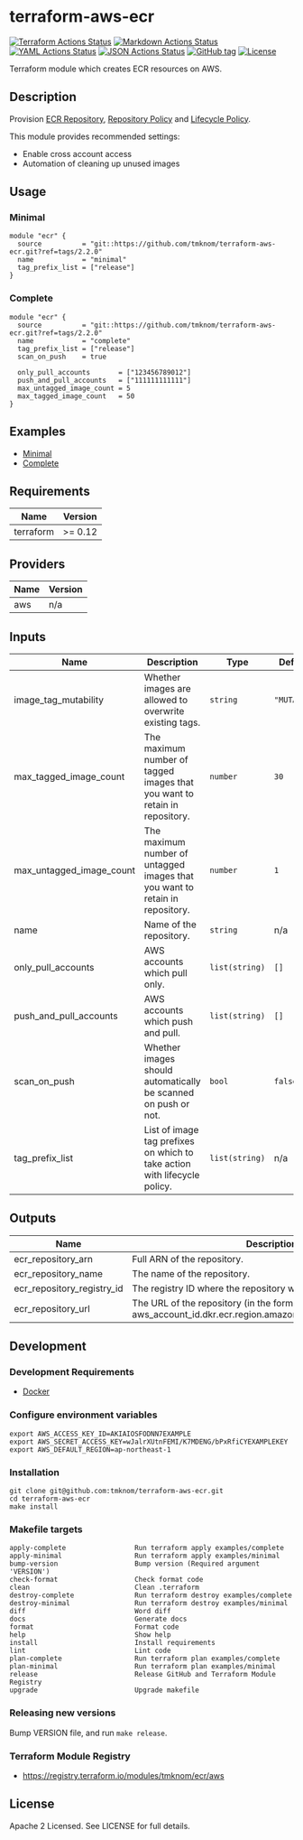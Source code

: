 # terraform-aws-ecr

[![Terraform Actions Status](https://github.com/tmknom/terraform-aws-ecr/workflows/Terraform/badge.svg)](https://github.com/tmknom/terraform-aws-ecr/actions?query=workflow%3ATerraform)
[![Markdown Actions Status](https://github.com/tmknom/terraform-aws-ecr/workflows/Markdown/badge.svg)](https://github.com/tmknom/terraform-aws-ecr/actions?query=workflow%3AMarkdown)
[![YAML Actions Status](https://github.com/tmknom/terraform-aws-ecr/workflows/YAML/badge.svg)](https://github.com/tmknom/terraform-aws-ecr/actions?query=workflow%3AYAML)
[![JSON Actions Status](https://github.com/tmknom/terraform-aws-ecr/workflows/JSON/badge.svg)](https://github.com/tmknom/terraform-aws-ecr/actions?query=workflow%3AJSON)
[![GitHub tag](https://img.shields.io/github/tag/tmknom/terraform-aws-ecr.svg)](https://registry.terraform.io/modules/tmknom/ecr/aws)
[![License](https://img.shields.io/github/license/tmknom/terraform-aws-ecr.svg)](https://opensource.org/licenses/Apache-2.0)

Terraform module which creates ECR resources on AWS.

## Description

Provision [ECR Repository](https://docs.aws.amazon.com/AmazonECR/latest/userguide/Repositories.html),
[Repository Policy](https://docs.aws.amazon.com/AmazonECR/latest/userguide/RepositoryPolicies.html) and
[Lifecycle Policy](https://docs.aws.amazon.com/AmazonECR/latest/userguide/LifecyclePolicies.html).

This module provides recommended settings:

- Enable cross account access
- Automation of cleaning up unused images

## Usage

### Minimal

```hcl
module "ecr" {
  source          = "git::https://github.com/tmknom/terraform-aws-ecr.git?ref=tags/2.2.0"
  name            = "minimal"
  tag_prefix_list = ["release"]
}
```

### Complete

```hcl
module "ecr" {
  source          = "git::https://github.com/tmknom/terraform-aws-ecr.git?ref=tags/2.2.0"
  name            = "complete"
  tag_prefix_list = ["release"]
  scan_on_push    = true

  only_pull_accounts       = ["123456789012"]
  push_and_pull_accounts   = ["111111111111"]
  max_untagged_image_count = 5
  max_tagged_image_count   = 50
}
```

## Examples

- [Minimal](https://github.com/tmknom/terraform-aws-ecr/tree/master/examples/minimal)
- [Complete](https://github.com/tmknom/terraform-aws-ecr/tree/master/examples/complete)

<!-- BEGINNING OF GENERATED BY TERRAFORM-DOCS -->

## Requirements

| Name      | Version |
| --------- | ------- |
| terraform | >= 0.12 |

## Providers

| Name | Version |
| ---- | ------- |
| aws  | n/a     |

## Inputs

| Name | Description | Type | Default | Required |
|------|-------------|------|---------|:-----:|
| image\_tag\_mutability | Whether images are allowed to overwrite existing tags. | `string` | `"MUTABLE"` | no |
| max\_tagged\_image\_count | The maximum number of tagged images that you want to retain in repository. | `number` | `30` | no |
| max\_untagged\_image\_count | The maximum number of untagged images that you want to retain in repository. | `number` | `1` | no |
| name | Name of the repository. | `string` | n/a | yes |
| only\_pull\_accounts | AWS accounts which pull only. | `list(string)` | `[]` | no |
| push\_and\_pull\_accounts | AWS accounts which push and pull. | `list(string)` | `[]` | no |
| scan\_on\_push | Whether images should automatically be scanned on push or not. | `bool` | `false` | no |
| tag\_prefix\_list | List of image tag prefixes on which to take action with lifecycle policy. | `list(string)` | n/a | yes |

## Outputs

| Name | Description |
|------|-------------|
| ecr\_repository\_arn | Full ARN of the repository. |
| ecr\_repository\_name | The name of the repository. |
| ecr\_repository\_registry\_id | The registry ID where the repository was created. |
| ecr\_repository\_url | The URL of the repository (in the form aws\_account\_id.dkr.ecr.region.amazonaws.com/repositoryName) |

<!-- END OF GENERATED BY TERRAFORM-DOCS -->

## Development

### Development Requirements

- [Docker](https://www.docker.com/)

### Configure environment variables

```shell
export AWS_ACCESS_KEY_ID=AKIAIOSFODNN7EXAMPLE
export AWS_SECRET_ACCESS_KEY=wJalrXUtnFEMI/K7MDENG/bPxRfiCYEXAMPLEKEY
export AWS_DEFAULT_REGION=ap-northeast-1
```

### Installation

```shell
git clone git@github.com:tmknom/terraform-aws-ecr.git
cd terraform-aws-ecr
make install
```

### Makefile targets

```text
apply-complete                 Run terraform apply examples/complete
apply-minimal                  Run terraform apply examples/minimal
bump-version                   Bump version (Required argument 'VERSION')
check-format                   Check format code
clean                          Clean .terraform
destroy-complete               Run terraform destroy examples/complete
destroy-minimal                Run terraform destroy examples/minimal
diff                           Word diff
docs                           Generate docs
format                         Format code
help                           Show help
install                        Install requirements
lint                           Lint code
plan-complete                  Run terraform plan examples/complete
plan-minimal                   Run terraform plan examples/minimal
release                        Release GitHub and Terraform Module Registry
upgrade                        Upgrade makefile
```

### Releasing new versions

Bump VERSION file, and run `make release`.

### Terraform Module Registry

- <https://registry.terraform.io/modules/tmknom/ecr/aws>

## License

Apache 2 Licensed. See LICENSE for full details.
